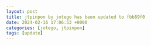 ```yaml
---
layout: post
title: jtpinpon by jotego has been updated to fbb89f0
date: 2024-02-16 17:06:53 +0000
categories: [jotego, jtpinpon]
tags: [update]
---
```


